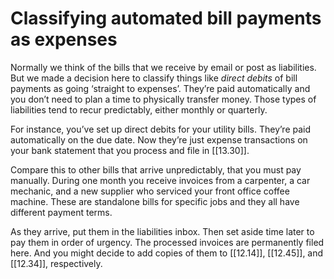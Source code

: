 
# Classifying automated bill payments as expenses

Normally we think of the bills that we receive by email or post as liabilities. But we made a decision here to classify things like _direct debits_ of bill payments as going ‘straight to expenses’. They’re paid automatically and you don’t need to plan a time to physically transfer money. Those types of liabilities tend to recur predictably, either monthly or quarterly.

For instance, you’ve set up direct debits for your utility bills. They’re paid automatically on the due date. Now they’re just expense transactions on your bank statement that you process and file in [[13.30]].

Compare this to other bills that arrive unpredictably, that you must pay manually. During one month you receive invoices from a carpenter, a car mechanic, and a new supplier who serviced your front office coffee machine. These are standalone bills for specific jobs and they all have different payment terms.

As they arrive, put them in the liabilities inbox. Then set aside time later to pay them in order of urgency. The processed invoices are permanently filed here. And you might decide to add copies of them to [[12.14]], [[12.45]], and [[12.34]], respectively.
